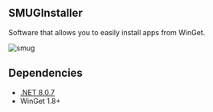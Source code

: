 ## SMUGInstaller

Software that allows you to easily install apps from WinGet.

![smug](https://github.com/user-attachments/assets/5fae7bd4-724e-4f84-b839-8e505ff9305b)

## Dependencies
- [.NET 8.0.7](https://download.visualstudio.microsoft.com/download/pr/bb581716-4cca-466e-9857-512e2371734b/5fe261422a7305171866fd7812d0976f/windowsdesktop-runtime-8.0.7-win-x64.exe)
- WinGet 1.8+


